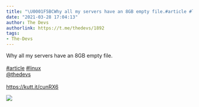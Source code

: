 ```yaml
---
title: "\U0001F5BCWhy all my servers have an 8GB empty file.#article #linux@thedevshttps://kutt.it/cunRX6"
date: "2021-03-28 17:04:13"
author: The Devs
authorlink: https://t.me/thedevs/1892
tags:
- The-Devs
---
```

<p>Why all my servers have an 8GB empty file.<br><br><a href="https://t.me/thedevs/1892?q=%23article">#article</a> <a href="https://t.me/thedevs/1892?q=%23linux">#linux</a><br><a href="https://t.me/thedevs" target="_blank">@thedevs</a><br><br><a href="https://kutt.it/cunRX6" target="_blank" rel="noopener">https://kutt.it/cunRX6</a></p><img src="https://cdn4.telesco.pe/file/JxfRcG7C0e51CPR70BlRuTAE46z1k1jlpLYZpU-mKIySo0WVHnnGzE5wNyOaG8zWoMMqQ798tCyVfVS58N-UCxO_qWs9IC4bSNIDrLNf88DbRHxNZwAffrga7QReXQI6gaSTER8X3fdqQoEyPGYZag5xKBg_ZpTwBUtGSBuVmsYOgEw1UYnz9wF4Op-v-LkPaXjpIq8YiJlkp_mgM189L-PClrLYpIKqdYQtpkNi772mCIkoHW-r318YAn4h_b_40yiuygkoOQG93ze94wRzQWe7xc75I4N9FEmSnhbJu2gSiLWWBW3e8ROonEXUkiGQ-UY0l6ELDc4Glj-pwLPT9Q.jpg" referrerpolicy="no-referrer">